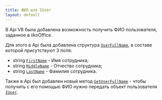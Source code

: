 ```yaml
---
title: ФИО для IUser
layout: default
---
```


В Api V8 была добавлена возможность получить ФИО пользователя, заданное в iikoOffice. 

Для этого в Api была добавлена структура [`UserFullName`](https://iiko.github.io/front.api.sdk/v8/html/T_Resto_Front_Api_Data_Users_UserFullName.htm), в составе которой присутствуют 3 поля:

- string [`FirstName`](https://iiko.github.io/front.api.sdk/v8/html/P_Resto_Front_Api_Data_Users_UserFullName_FirstName.htm) - Имя сотрудника;
- string [`MiddleName`](https://iiko.github.io/front.api.sdk/v8/html/P_Resto_Front_Api_Data_Users_UserFullName_MiddleName.htm) - Отчество сотрудника;
- string [`LastName`](https://iiko.github.io/front.api.sdk/v8/html/P_Resto_Front_Api_Data_Users_UserFullName_LastName.htm) - Фамилия сотрудника.

Также в Api был добавлен новый метод [`GetUserFullName`](https://iiko.github.io/front.api.sdk/v8/html/M_Resto_Front_Api_IOperationService_GetUserFullName.htm) - чтобы получить с его помощью ФИО нужно передать объект пользователя [`IUser`](https://iiko.github.io/front.api.sdk/v8/html/T_Resto_Front_Api_Data_Security_IUser.htm).
